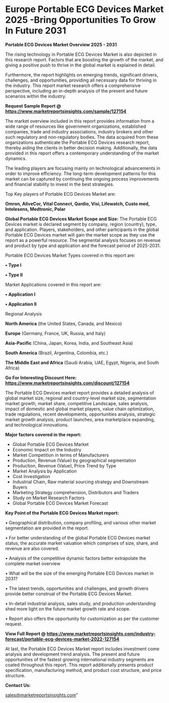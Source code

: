  # Europe Portable ECG Devices Market 2025 -Bring Opportunities To Grow In Future 2031

<Strong> Portable ECG Devices Market Overview 2025 - 2031</strong>

The rising technology in Portable ECG Devices Market is also depicted in this research report. Factors that are boosting the growth of the market, and giving a positive push to thrive in the global market is explained in detail.

Furthermore, the report highlights on emerging trends, significant drivers, challenges, and opportunities, providing all necessary data for thriving in the industry. This report market research offers a comprehensive perspective, including an in-depth analysis of the present and future scenarios within the industry.

<strong>Request Sample Report @ <a href=https://www.marketreportsinsights.com/sample/127154>https://www.marketreportsinsights.com/sample/127154</a></strong>

The market overview included in this report provides information from a wide range of resources like government organizations, established companies, trade and industry associations, industry brokers and other such regulatory and non-regulatory bodies. The data acquired from these organizations authenticate the Portable ECG Devices research report, thereby aiding the clients in better decision making. Additionally, the data provided in this report offers a contemporary understanding of the market dynamics.

The leading players are focusing mainly on technological advancements in order to improve efficiency. The long-term development patterns for this market can be captured by continuing the ongoing process improvements and financial stability to invest in the best strategies.

Top Key players of Portable ECG Devices Market are:

<strong>Omron, AliveCor, Vital Connect, Qardio, Visi, Lifewatch, Custo med, Intelesens, Medtronic, Polar</strong>

<strong><b>Global Portable ECG Devices Market Scope and Size:</b></strong>
The Portable ECG Devices market is declared segment by company, region (country), type, and application. Players, stakeholders, and other participants in the global Portable ECG Devices market will gain the market scope as they use the report as a powerful resource. The segmental analysis focuses on revenue and product by type and application and the forecast period of 2025-2031.

Portable ECG Devices Market Types covered in this report are:

<strong>• Type I

• Type II</strong>

Market Applications covered in this report are:

<strong>• Application I

• Application II</strong> 

Regional Analysis

<strong>North America</strong> (the United States, Canada, and Mexico)

<strong>Europe</strong> (Germany, France, UK, Russia, and Italy)

<strong>Asia-Pacific</strong> (China, Japan, Korea, India, and Southeast Asia)

<strong>South America</strong> (Brazil, Argentina, Colombia, etc.)

<strong>The Middle East and Africa</strong> (Saudi Arabia, UAE, Egypt, Nigeria, and South Africa)

<strong>Go For Interesting Discount Here: <a href=https://www.marketreportsinsights.com/discount/127154>https://www.marketreportsinsights.com/discount/127154</a></strong>

The Portable ECG Devices market report provides a detailed analysis of global market size, regional and country-level market size, segmentation market growth, market share, competitive Landscape, sales analysis, impact of domestic and global market players, value chain optimization, trade regulations, recent developments, opportunities analysis, strategic market growth analysis, product launches, area marketplace expanding, and technological innovations.

<strong><b>Major factors covered in the report:</b></strong>
<ul>
  <li>Global Portable ECG Devices Market </li>
  <li>Economic Impact on the Industry</li>
  <li>Market Competition in terms of Manufacturers</li>
  <li>Production, Revenue (Value) by geographical segmentation</li>
  <li>Production, Revenue (Value), Price Trend by Type</li>
  <li>Market Analysis by Application</li>
  <li>Cost Investigation</li>
  <li>Industrial Chain, Raw material sourcing strategy and Downstream Buyers</li>
  <li>Marketing Strategy comprehension, Distributors and Traders</li>
  <li>Study on Market Research Factors</li>
  <li>Global Portable ECG Devices Market Forecast</li>
</ul>

<strong><b>Key Point of the Portable ECG Devices Market report:</b></strong>

• Geographical distribution, company profiling, and various other market segmentation are provided in the report.

• For better understanding of the global Portable ECG Devices market status, the accurate market valuation which comprises of size, share, and revenue are also covered.

• Analysis of the competitive dynamic factors better extrapolate the complete market overview

• What will be the size of the emerging Portable ECG Devices market in 2031?

• The latest trends, opportunities and challenges, and growth drivers provide better construal of the Portable ECG Devices Market.

• In-detail industrial analysis, sales study, and production understanding shed more light on the future market growth rate and scope.

• Report also offers the opportunity for customization as per the customer request.

<strong><b>View Full Report @ <a href=https://www.marketreportsinsights.com/industry-forecast/portable-ecg-devices-market-2022-127154>https://www.marketreportsinsights.com/industry-forecast/portable-ecg-devices-market-2022-127154</a></b></strong>


At last, the Portable ECG Devices Market report includes investment come analysis and development trend analysis. The present and future opportunities of the fastest growing international industry segments are coated throughout this report. This report additionally presents product specification, manufacturing method, and product cost structure, and price structure.

<strong>Contact Us:</strong>

sales@marketreportsinsights.com"
